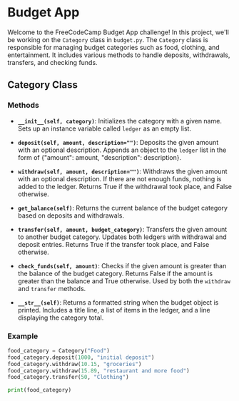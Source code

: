 # Budget App

Welcome to the FreeCodeCamp Budget App challenge! In this project, we'll be working on the `Category` class in `budget.py`. The `Category` class is responsible for managing budget categories such as food, clothing, and entertainment. It includes various methods to handle deposits, withdrawals, transfers, and checking funds.

## Category Class

### Methods

- **`__init__(self, category)`**: Initializes the category with a given name. Sets up an instance variable called `ledger` as an empty list.

- **`deposit(self, amount, description="")`**: Deposits the given amount with an optional description. Appends an object to the `ledger` list in the form of {"amount": amount, "description": description}.

- **`withdraw(self, amount, description="")`**: Withdraws the given amount with an optional description. If there are not enough funds, nothing is added to the ledger. Returns True if the withdrawal took place, and False otherwise.

- **`get_balance(self)`**: Returns the current balance of the budget category based on deposits and withdrawals.

- **`transfer(self, amount, budget_category)`**: Transfers the given amount to another budget category. Updates both ledgers with withdrawal and deposit entries. Returns True if the transfer took place, and False otherwise.

- **`check_funds(self, amount)`**: Checks if the given amount is greater than the balance of the budget category. Returns False if the amount is greater than the balance and True otherwise. Used by both the `withdraw` and `transfer` methods.

- **`__str__(self)`**: Returns a formatted string when the budget object is printed. Includes a title line, a list of items in the ledger, and a line displaying the category total.

### Example

```python
food_category = Category("Food")
food_category.deposit(1000, "initial deposit")
food_category.withdraw(10.15, "groceries")
food_category.withdraw(15.89, "restaurant and more food")
food_category.transfer(50, "Clothing")

print(food_category)
